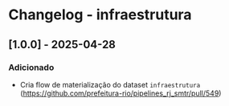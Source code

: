 # Changelog - infraestrutura

## [1.0.0] - 2025-04-28

### Adicionado

- Cria flow de materialização do dataset `infraestrutura` (https://github.com/prefeitura-rio/pipelines_rj_smtr/pull/549)